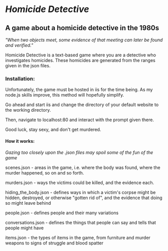 # _Homicide Detective_

## A game about a homicide detective in the 1980s

_"When two objects meet, some evidence of that meeting can later be found and verified."_

Homicide Detective is a text-based game where you are a detective who investigates homicides. These homicides are generated from the ranges given in the json files. 

### Installation:

Unfortunately, the game must be hosted in iis for the time being. As my node.js skills improve, this method will hopefully simplify.

Go ahead and start iis and change the directory of your default website to the working directory.

Then, navigate to localhost:80 and interact with the prompt given there.

Good luck, stay sexy, and don't get murdered.

#### How it works:

_Gazing too closely upon the .json files may spoil some of the fun of the game_

scenes.json - areas in the game, i.e. where the body was found, where the murder happened, so on and so forth.	

murders.json - ways the victims could be killed, and the evidence each.

hiding_the_body.json - defines ways in which a victim's corpse might be hidden,	destroyed, or otherwise "gotten rid of", and the evidence that doing so might leave behind

people.json - defines people and their many variations

conversations.json - defines the things that people can say and tells that people might have

items.json - the types of items in the game, from furniture and murder weapons to signs of struggle and blood spatter